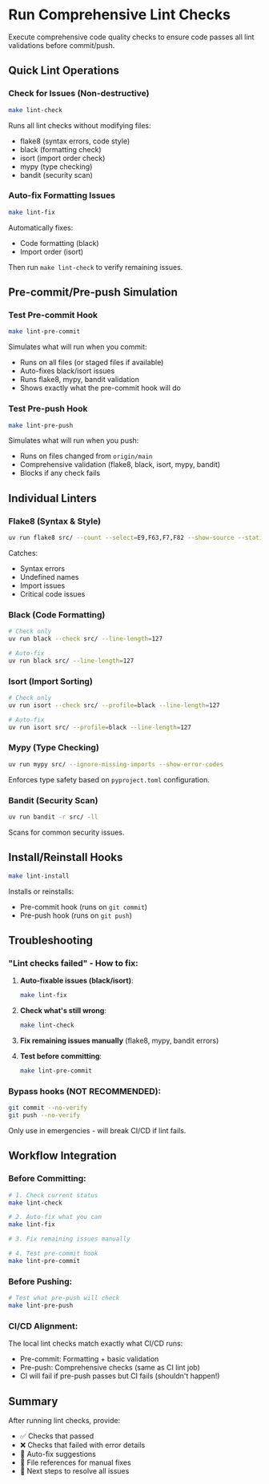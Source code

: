 # Run Comprehensive Lint Checks

Execute comprehensive code quality checks to ensure code passes all lint validations before commit/push.

## Quick Lint Operations

### Check for Issues (Non-destructive)
```bash
make lint-check
```
Runs all lint checks without modifying files:
- flake8 (syntax errors, code style)
- black (formatting check)
- isort (import order check)
- mypy (type checking)
- bandit (security scan)

### Auto-fix Formatting Issues
```bash
make lint-fix
```
Automatically fixes:
- Code formatting (black)
- Import order (isort)

Then run `make lint-check` to verify remaining issues.

## Pre-commit/Pre-push Simulation

### Test Pre-commit Hook
```bash
make lint-pre-commit
```
Simulates what will run when you commit:
- Runs on all files (or staged files if available)
- Auto-fixes black/isort issues
- Runs flake8, mypy, bandit validation
- Shows exactly what the pre-commit hook will do

### Test Pre-push Hook
```bash
make lint-pre-push
```
Simulates what will run when you push:
- Runs on files changed from `origin/main`
- Comprehensive validation (flake8, black, isort, mypy, bandit)
- Blocks if any check fails

## Individual Linters

### Flake8 (Syntax & Style)
```bash
uv run flake8 src/ --count --select=E9,F63,F7,F82 --show-source --statistics
```
Catches:
- Syntax errors
- Undefined names
- Import issues
- Critical code issues

### Black (Code Formatting)
```bash
# Check only
uv run black --check src/ --line-length=127

# Auto-fix
uv run black src/ --line-length=127
```

### Isort (Import Sorting)
```bash
# Check only
uv run isort --check src/ --profile=black --line-length=127

# Auto-fix
uv run isort src/ --profile=black --line-length=127
```

### Mypy (Type Checking)
```bash
uv run mypy src/ --ignore-missing-imports --show-error-codes
```
Enforces type safety based on `pyproject.toml` configuration.

### Bandit (Security Scan)
```bash
uv run bandit -r src/ -ll
```
Scans for common security issues.

## Install/Reinstall Hooks

```bash
make lint-install
```
Installs or reinstalls:
- Pre-commit hook (runs on `git commit`)
- Pre-push hook (runs on `git push`)

## Troubleshooting

### "Lint checks failed" - How to fix:

1. **Auto-fixable issues (black/isort)**:
   ```bash
   make lint-fix
   ```

2. **Check what's still wrong**:
   ```bash
   make lint-check
   ```

3. **Fix remaining issues manually** (flake8, mypy, bandit errors)

4. **Test before committing**:
   ```bash
   make lint-pre-commit
   ```

### Bypass hooks (NOT RECOMMENDED):
```bash
git commit --no-verify
git push --no-verify
```
Only use in emergencies - will break CI/CD if lint fails.

## Workflow Integration

### Before Committing:
```bash
# 1. Check current status
make lint-check

# 2. Auto-fix what you can
make lint-fix

# 3. Fix remaining issues manually

# 4. Test pre-commit hook
make lint-pre-commit
```

### Before Pushing:
```bash
# Test what pre-push will check
make lint-pre-push
```

### CI/CD Alignment:
The local lint checks match exactly what CI/CD runs:
- Pre-commit: Formatting + basic validation
- Pre-push: Comprehensive checks (same as CI lint job)
- CI will fail if pre-push passes but CI fails (shouldn't happen!)

## Summary

After running lint checks, provide:
- ✅ Checks that passed
- ❌ Checks that failed with error details
- 🔧 Auto-fix suggestions
- 📝 File references for manual fixes
- 🚀 Next steps to resolve all issues
